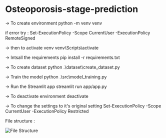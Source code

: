 # Osteoporosis-stage-prediction

-> To create environment 
python -m venv venv

if error try : Set-ExecutionPolicy -Scope CurrentUser -ExecutionPolicy RemoteSigned


-> then to activate venv
venv\Scripts\activate


-> Intsall the requirements 
pip install -r requirements.txt


-> To create dataset
python .\dataset\create_dataset.py


-> Train the model
python .\src\model_training.py


-> Run the Streamlit app 
streamlit run app/app.py


-> To deactivate environment 
deactivate 


-> To change the settings to it's original setting 
Set-ExecutionPolicy -Scope CurrentUser -ExecutionPolicy Restricted


File structure :

![File Structure](https://github.com/user-attachments/assets/ef387dcb-df04-47a1-98e0-956b62e3b1e3)

